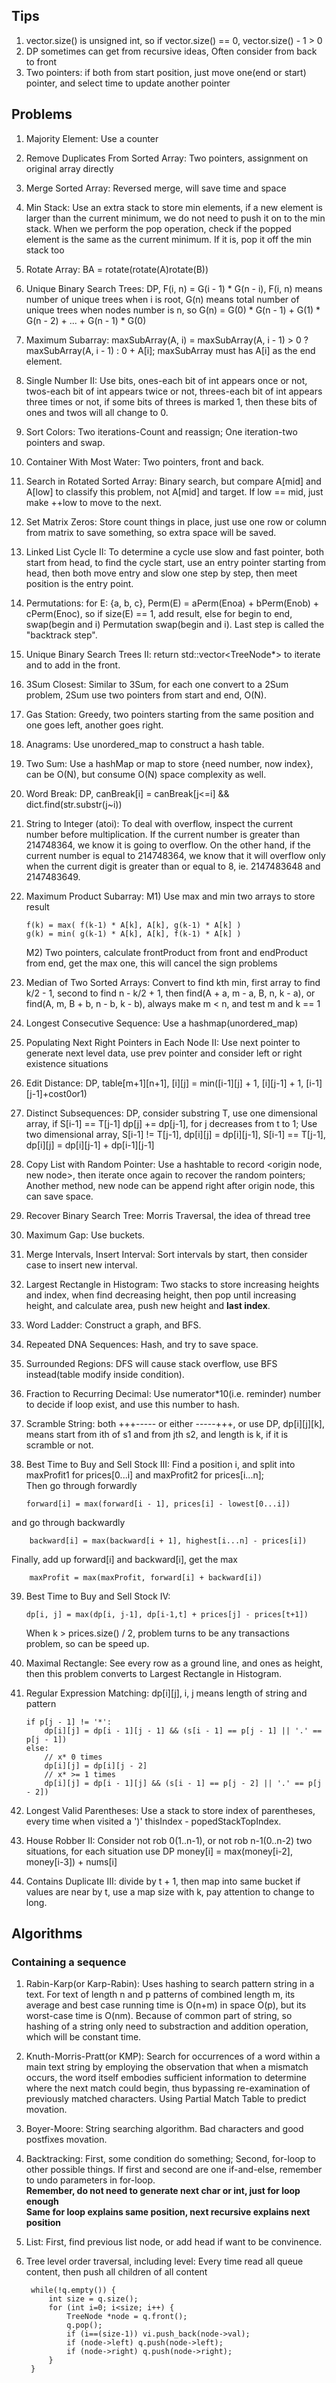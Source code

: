 ## Tips

1. vector.size() is unsigned int, so if vector.size() == 0, vector.size() - 1 > 0
2. DP sometimes can get from recursive ideas, Often consider from back to front
3. Two pointers: if both from start position, just move one(end or start) pointer, and select time to update another pointer

## Problems

1. Majority Element: Use a counter
2. Remove Duplicates From Sorted Array: Two pointers, assignment on original array directly
3. Merge Sorted Array: Reversed merge, will save time and space
4. Min Stack: Use an extra stack to store min elements, if a new element is larger than the current minimum, we do not need to push it on to the min stack. When we perform the pop operation, check if the popped element is the same as the current minimum. If it is, pop it off the min stack too
5. Rotate Array: BA = rotate(rotate(A)rotate(B))
6. Unique Binary Search Trees: DP, F(i, n) = G(i - 1) * G(n - i), F(i, n) means number of unique trees when i is root, G(n) means total number of unique trees when nodes number is n, so G(n) = G(0) * G(n - 1) + G(1) * G(n - 2) + ... + G(n - 1) * G(0)
7. Maximum Subarray: maxSubArray(A, i) = maxSubArray(A, i - 1) > 0 ? maxSubArray(A, i - 1) : 0 + A[i]; maxSubArray must has A[i] as the end element.
8. Single Number II: Use bits, ones-each bit of int appears once or not, twos-each bit of int appears twice or not, threes-each bit of int appears three times or not, if some bits of threes is marked 1, then these bits of ones and twos will all change to 0.
9. Sort Colors: Two iterations-Count and reassign; One iteration-two pointers and swap.
10. Container With Most Water: Two pointers, front and back.
11. Search in Rotated Sorted Array: Binary search, but compare A[mid] and A[low] to classify this problem, not A[mid] and target. If low == mid, just make ++low to move to the next.
12. Set Matrix Zeros: Store count things in place, just use one row or column from matrix to save something, so extra space will be saved.
13. Linked List Cycle II: To determine a cycle use slow and fast pointer, both start from head, to find the cycle start, use an entry pointer starting from head, then both move entry and slow one step by step, then meet position is the entry point.
14. Permutations: for E: {a, b, c}, Perm(E) = aPerm(Enoa) + bPerm(Enob) + cPerm(Enoc), so if size(E) == 1, add result, else for begin to end, swap(begin and i) Permutation swap(begin and i). Last step is called the "backtrack step".
15. Unique Binary Search Trees II: return std::vector<TreeNode*> to iterate and to add in the front.
16. 3Sum Closest: Similar to 3Sum, for each one convert to a 2Sum problem, 2Sum use two pointers from start and end, O(N).
17. Gas Station: Greedy, two pointers starting from the same position and one goes left, another goes right.
18. Anagrams: Use unordered_map to construct a hash table.
19. Two Sum: Use a hashMap or map to store {need number, now index}, can be O(N), but consume O(N) space complexity as well.
20. Word Break: DP, canBreak[i] = canBreak[j<=i] && dict.find(str.substr(j~i))
21. String to Integer (atoi): To deal with overflow, inspect the current number before multiplication. If the current number is greater than 214748364, we know it is going to overflow. On the other hand, if the current number is equal to 214748364, we know that it will overflow only when the current digit is greater than or equal to 8, ie. 2147483648 and 2147483649.
22. Maximum Product Subarray: M1) Use max and min two arrays to store result
		
		f(k) = max( f(k-1) * A[k], A[k], g(k-1) * A[k] )
		g(k) = min( g(k-1) * A[k], A[k], f(k-1) * A[k] )
		
	M2) Two pointers, calculate frontProduct from front and endProduct from end, get the max one, this will cancel the sign problems
23. Median of Two Sorted Arrays: Convert to find kth min, first array to find k/2 - 1, second to find n - k/2 + 1, then find(A + a, m - a, B, n, k - a), or find(A, m, B + b, n - b, k - b), always make m < n, and test m and k == 1
24. Longest Consecutive Sequence: Use a hashmap(unordered_map)
25. Populating Next Right Pointers in Each Node II: Use next pointer to generate next level data, use prev pointer and consider left or right existence situations
26. Edit Distance: DP, table[m+1][n+1], [i][j] = min([i-1][j] + 1, [i][j-1] + 1, [i-1][j-1]+cost0or1)
27. Distinct Subsequences: DP, consider substring T, use one dimensional array, if S[i-1] == T[j-1] dp[j] += dp[j-1], for j decreases from t to 1; Use two dimensional array, S[i-1] != T[j-1], dp[i][j] = dp[i][j-1], S[i-1] == T[j-1], dp[i][j] = dp[i][j-1] + dp[i-1][j-1]
28. Copy List with Random Pointer: Use a hashtable to record <origin node, new node>, then iterate once again to recover the random pointers; Another method, new node can be append right after origin node, this can save space.
29. Recover Binary Search Tree: Morris Traversal, the idea of thread tree
30. Maximum Gap: Use buckets.
31. Merge Intervals, Insert Interval: Sort intervals by start, then consider case to insert new interval.
32. Largest Rectangle in Histogram: Two stacks to store increasing heights and index, when find decreasing height, then pop until increasing height, and calculate area, push new height and **last index**.
33. Word Ladder: Construct a graph, and BFS.
34. Repeated DNA Sequences: Hash, and try to save space.
35. Surrounded Regions: DFS will cause stack overflow, use BFS instead(table modify inside condition).
36. Fraction to Recurring Decimal: Use numerator*10(i.e. reminder) number to decide if loop exist, and use this number to hash.
37. Scramble String: both +++----- or either -----+++, or use DP, dp[i][j][k], means start from ith of s1 and from jth s2, and length is k, if it is scramble or not.
38. Best Time to Buy and Sell Stock III: Find a position i, and split into maxProfit1 for prices[0...i] and maxProfit2 for prices[i...n];  
Then go through forwardly
		
		forward[i] = max(forward[i - 1], prices[i] - lowest[0...i])	
and go through backwardly
		
		backward[i] = max(backward[i + 1], highest[i...n] - prices[i])
Finally, add up forward[i] and backward[i], get the max
		
		maxProfit = max(maxProfit, forward[i] + backward[i])
39. Best Time to Buy and Sell Stock IV:

		dp[i, j] = max(dp[i, j-1], dp[i-1,t] + prices[j] - prices[t+1])
	When k > prices.size() / 2, problem turns to be any transactions problem, so can be speed up.
40. Maximal Rectangle: See every row as a ground line, and ones as height, then this problem converts to Largest Rectangle in Histogram.
41. Regular Expression Matching: dp[i][j], i, j means length of string and pattern

		if p[j - 1] != '*':
			dp[i][j] = dp[i - 1][j - 1] && (s[i - 1] == p[j - 1] || '.' == p[j - 1])
		else:
			// x* 0 times
			dp[i][j] = dp[i][j - 2]
			// x* >= 1 times
			dp[i][j] = dp[i - 1][j] && (s[i - 1] == p[j - 2] || '.' == p[j - 2])
42. Longest Valid Parentheses: Use a stack to store index of parentheses, every time when visited a ')' thisIndex - popedStackTopIndex.
43. House Robber II: Consider not rob 0(1..n-1), or not rob n-1(0..n-2) two situations, for each situation use DP money[i] = max(money[i-2], money[i-3]) + nums[i]
44. Contains Duplicate III: divide by t + 1, then map into same bucket if values are near by t, use a map size with k, pay attention to change to long.

## Algorithms

### Containing a sequence

1. Rabin-Karp(or Karp-Rabin): Uses hashing to search pattern string in a text. For text of length n and p patterns of combined length m, its average and best case running time is O(n+m) in space O(p), but its worst-case time is O(nm). Because of common part of string, so hashing of a string only need to substraction and addition operation, which will be constant time.
2. Knuth-Morris-Pratt(or KMP): Search for occurrences of a word within a main text string by employing the observation that when a mismatch occurs, the word itself embodies sufficient information to determine where the next match could begin, thus bypassing re-examination of previously matched characters. Using Partial Match Table to predict movation.
3. Boyer-Moore: String searching algorithm. Bad characters and good postfixes movation.
4. Backtracking: First, some condition do something; Second, for-loop to other possible things. If first and second are one if-and-else, remember to undo parameters in for-loop.  
**Remember, do not need to generate next char or int, just for loop enough**  
**Same for loop explains same position, next recursive explains next position**
5. List: First, find previous list node, or add head if want to be convinence.
6. Tree level order traversal, including level: Every time read all queue content, then push all children of all content

    	while(!q.empty()) {
        	int size = q.size();
        	for (int i=0; i<size; i++) {
            	TreeNode *node = q.front();
            	q.pop();
            	if (i==(size-1)) vi.push_back(node->val);
            	if (node->left) q.push(node->left);
            	if (node->right) q.push(node->right);
        	}
    	}
